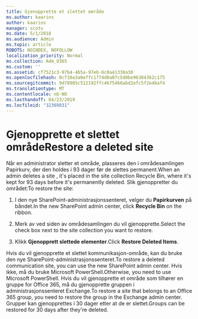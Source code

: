 ```yaml
---
title: Gjenopprette et slettet område
ms.author: kaarins
author: kaarins
manager: scotv
ms.date: 5/1/2018
ms.audience: Admin
ms.topic: article
ROBOTS: NOINDEX, NOFOLLOW
localization_priority: Normal
ms.collection: Adm_O365
ms.custom: ''
ms.assetid: cf7521c3-97b4-465a-97eb-6c0a41338a30
ms.openlocfilehash: 0cf10a3a0effc1774d8a07c5d0be96384362c175
ms.sourcegitcommit: 9d78905c512192ffc4675468abd2efc5f2e4baf4
ms.translationtype: MT
ms.contentlocale: nb-NO
ms.lasthandoff: 04/23/2019
ms.locfileid: "32369831"
---
```

# <a name="restore-a-deleted-site"></a><span data-ttu-id="4ec05-102">Gjenopprette et slettet område</span><span class="sxs-lookup"><span data-stu-id="4ec05-102">Restore a deleted site</span></span>

<span data-ttu-id="4ec05-103">Når en administrator sletter et område, plasseres den i områdesamlingen Papirkurv, der den holdes i 93 dager før de slettes permanent.</span><span class="sxs-lookup"><span data-stu-id="4ec05-103">When an admin deletes a site , it's placed in the site collection Recycle Bin, where it's kept for 93 days before it's permanently deleted.</span></span> <span data-ttu-id="4ec05-104">Slik gjenoppretter du området:</span><span class="sxs-lookup"><span data-stu-id="4ec05-104">To restore the site:</span></span>
  
1. <span data-ttu-id="4ec05-105">I den nye SharePoint-administrasjonssenteret, velger du **Papirkurven** på båndet.</span><span class="sxs-lookup"><span data-stu-id="4ec05-105">In the new SharePoint admin center, click **Recycle Bin** on the ribbon.</span></span> 
    
2. <span data-ttu-id="4ec05-106">Merk av ved siden av områdesamlingen du vil gjenopprette.</span><span class="sxs-lookup"><span data-stu-id="4ec05-106">Select the check box next to the site collection you want to restore.</span></span>
    
3. <span data-ttu-id="4ec05-107">Klikk **Gjenopprett slettede elementer**.</span><span class="sxs-lookup"><span data-stu-id="4ec05-107">Click **Restore Deleted Items**.</span></span>
    
<span data-ttu-id="4ec05-108">Hvis du vil gjenopprette et slettet kommunikasjon-område, kan du bruke den nye SharePoint-administrasjonssenteret.</span><span class="sxs-lookup"><span data-stu-id="4ec05-108">To restore a deleted communication site, you can use the new SharePoint admin center.</span></span> <span data-ttu-id="4ec05-109">Hvis ikke, må du bruke Microsoft PowerShell.</span><span class="sxs-lookup"><span data-stu-id="4ec05-109">Otherwise, you need to use Microsoft PowerShell.</span></span> <span data-ttu-id="4ec05-110">Hvis du vil gjenopprette et område som tilhører en gruppe for Office 365, må du gjenopprette gruppen i administrasjonssenteret Exchange.</span><span class="sxs-lookup"><span data-stu-id="4ec05-110">To restore a site that belongs to an Office 365 group, you need to restore the group in the Exchange admin center.</span></span> <span data-ttu-id="4ec05-111">Grupper kan gjenopprettes i 30 dager etter at de er slettet.</span><span class="sxs-lookup"><span data-stu-id="4ec05-111">Groups can be restored for 30 days after they're deleted.</span></span>
  

